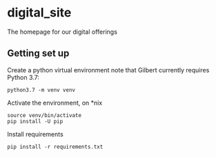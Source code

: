 # digital_site
The homepage for our digital offerings


## Getting set up

Create a python virtual environment note that Gilbert currently requires Python 3.7:

```
python3.7 -m venv venv
```

Activate the environment, on *nix

```
source venv/bin/activate
pip install -U pip
```

Install requirements
```
pip install -r requirements.txt
```